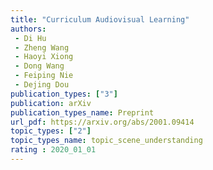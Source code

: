 ```yaml
---  
title: "Curriculum Audiovisual Learning"  
authors:  
 - Di Hu
 - Zheng Wang  
 - Haoyi Xiong  
 - Dong Wang  
 - Feiping Nie  
 - Dejing Dou  
publication_types: ["3"]  
publication: arXiv
publication_types_name: Preprint  
url_pdf: https://arxiv.org/abs/2001.09414  
topic_types: ["2"]
topic_types_name: topic_scene_understanding
rating : 2020_01_01
---  
```

